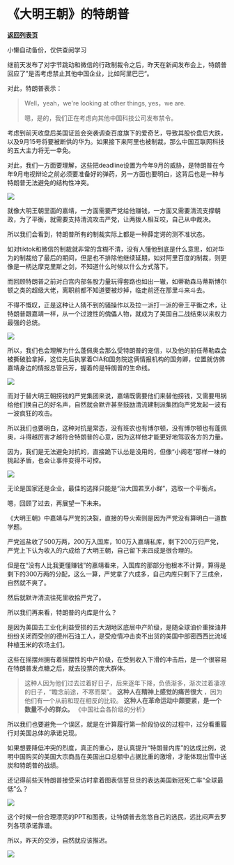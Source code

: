 # 《大明王朝》的特朗普

[**返回列表页**](/gzh/政事堂2019)

小懒自动备份，仅供查阅学习

继前天发布了对字节跳动和微信的行政制裁令之后，昨天在新闻发布会上，特朗普回应了”是否考虑禁止其他中国企业，比如阿里巴巴“。

  

对此，特朗普表示：

> Well，yeah，we're looking at other things, yes，we are.
>
>  
>
>
> 嗯，是的，我们正在考虑向其他中国科技公司发布禁令。

  

考虑到前天收盘后美国证监会突袭调查百度旗下的爱奇艺，导致其股价盘后大跌，以及9月15号将要被断供的华为。如果接下来阿里也被制裁，那么中国互联网科技的五大主力将无一幸免。

  

对此，我们一方面要理解，这些把deadline设置为今年9月的威胁，是特朗普在今年9月电视辩论之前必须要准备好的弹药，另一方面也要明白，这背后也是一种与特朗普无法避免的结构性冲突。  

  

![](https://mmbiz.qpic.cn/mmbiz_png/rxhS23yu8cNuh1gBMsmDCGWZEqwGibSaCeBBAxnRdZfeY3P4uH1ykeX2xokkrllSwNUdGtyTKvTBw0AsloMSBJw/640?wx_fmt=png)

  

就像大明王朝里面的嘉靖，一方面需要严党给他赚钱，一方面又需要清流支撑朝政，为了平衡，就需要支持清流攻击严党，让两拨人相互咬，自己从中裁决。

  

所以我们会看到，特朗普所有的制裁实际上都是一种薛定谔的测不准状态。

  

如对tiktok和微信的制裁就非常的含糊不清，没有人懂他到底是什么意思，如对华为的制裁给了最后的期间，但是也不排除他继续延期，如对阿里百度的制裁，则更像是一柄达摩克里斯之剑，不知道什么时候以什么方式落下。

  

而回顾特朗普之前对白宫内部各股力量玩得套路也如出一辙，如蒂勒森马蒂斯博尔顿之类的超级大佬，离职前都不知道要被炒掉，临走前还在那里斗来斗去。

  

不得不慨叹，正是这种让人猜不到的骚操作以及拉一派打一派的帝王平衡之术，让特朗普跟嘉靖一样，从一个过渡性的傀儡人物，就成为了美国自二战结束以来权力最强的总统。  

  

![](https://mmbiz.qpic.cn/mmbiz_jpg/rxhS23yu8cNuh1gBMsmDCGWZEqwGibSaCq0IA3pVFlFIAKgzoFhia46KSxrYPiaWCJqRcNd6C71CA9Ib7IgyicWnUw/640?wx_fmt=jpeg)

  

所以，我们也会理解为什么蓬佩奥会那么受特朗普的宠信，以及他的前任蒂勒森会被撕破脸拿掉，这位先后执掌着CIA和国务院这俩情报机构的国务卿，位置就仿佛嘉靖身边的情报总管吕芳，握着的是特朗普的生命线。  

  

![](https://mmbiz.qpic.cn/mmbiz_jpg/rxhS23yu8cNuh1gBMsmDCGWZEqwGibSaCY7lejnCqmkcqIw43ibF9OKRFoybkGCnvJpsOv1jKPe5FUYu4LcB3l6w/640?wx_fmt=jpeg)

  

而对于替大明王朝捞钱的严党集团来说，嘉靖既需要他们来替他捞钱，又需要甩锅给他们换自己的好名声，自然就会默许甚至鼓励清流建制派集团向严党发起一波有一波疯狂的攻击。  

  

所以我们也要明白，这种对抗是常态，没有班农也有博尔顿，没有博尔顿也有蓬佩奥，斗得越厉害才越符合特朗普的心意，因为这样他才能更好地驾驭各方的力量。

  

因为，我们是无法避免对抗的，直接跪下认怂是没用的，但像“小阁老”那样一味的挑起矛盾，也会让事件变得不可控。  

  

![](https://mmbiz.qpic.cn/mmbiz_png/rxhS23yu8cNuh1gBMsmDCGWZEqwGibSaCKgooG5xFFeRnxrgSPnMvmMZeHToEklD7Bel4ZPkgUSib0KrJNPt7W1Q/640?wx_fmt=png)

  

无论是国家还是企业，最佳的选择只能是“治大国若烹小鲜”，选取一个平衡点。

  

嗯，回顾了过去，再展望一下未来。  

  

《大明王朝》中嘉靖与严党的决裂，直接的导火索则是因为严党没有算明白一道数学题。

  

严党巡盐收了500万两，200万入国库，100万入嘉靖私库，剩下200万归严党，严党上下认为收入的六成给了大明王朝，自己留下来四成是很合理的。

  

但是在“没有人比我更懂赚钱”的嘉靖看来，入国库的那部分他根本不计算，算得是剩下的300万两的分配，这么一算，严党拿了六成多，自己内库只剩下了三成余，自然就不爽了。  

  

然后就默许清流往死里收拾严党了。  

  

所以我们再来看，特朗普的内库是什么？  

  

是因为美国去工业化利益受损的五大湖地区底层中产阶级，是随全球油价重挫油井纷纷关闭而受创的德州石油工人，是受疫情冲击卖不出货的美国中部密西西比流域种植玉米的农场主们。

  

这些在摇摆州拥有着摇摆性的中产阶级，在受到收入下滑的冲击后，是一个很容易在特朗普发点糖之后，就去投票的庞大群体。  

> 这种人因为他们过去过着好日子，后来逐年下降，负债渐多，渐次过着凄凉的日子，“瞻念前途，不寒而栗”。 **这种人在精神上感觉的痛苦很大**
> ，因为他们有一个从前和现在相反的比较。 **这种人在革命运动中颇要紧，是一个数量不小的群众。** 《中国社会各阶级的分析》

所以我们也要避免一个误区，就是在计算履行第一阶段协议的过程中，过分看重履行对美国总体的承诺兑现。

  

如果想要降低冲突的烈度，真正的重心，是认真提升“特朗普内库”的达成比例，说明中国购买的美国大宗商品在美国出口总额中占据比重的激增，才能体现出雪中送炭和特朗普的战绩。

  

还记得前些天特朗普接受采访时拿着图表信誓旦旦的表达美国新冠死亡率“全球最低”么？

  

![](https://mmbiz.qpic.cn/mmbiz_jpg/rxhS23yu8cNuh1gBMsmDCGWZEqwGibSaCzHmKibnq7308jpYhcTwVuMWticS0clyUUjA0Y0o3w0ibzRb2NC3Nmo7qQ/640?wx_fmt=jpeg)

  

这个时候一份合理漂亮的PPT和图表，让特朗普去忽悠自己的选民，远比闷声去罗列各项承诺靠谱。  

  

所以，昨天的交涉，自然就应该推迟。  

  

![](https://mmbiz.qpic.cn/mmbiz_jpg/rxhS23yu8cPp0iaKAfe0ZsWfgGcY72o9Nror8TicrtnlDsqzY7y4Kum4fM3X0FMEGlbvm9HvZUiaETSnLt4DHNLbQ/640?wx_fmt=jpeg)

